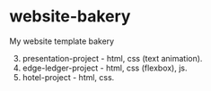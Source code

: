 # website-bakery
My website template bakery

3. presentation-project - html, css (text animation).
2. edge-ledger-project - html, css (flexbox), js.
1. hotel-project - html, css.
